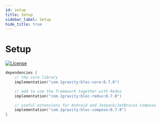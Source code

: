 ```yaml
---
id: setup
title: Setup
sidebar_label: Setup
hide_title: true
---
```


# Setup

[![License](https://img.shields.io/badge/License-Apache%202.0-blue.svg)](http://www.apache.org/licenses/LICENSE-2.0)

```kotlin
dependencies {
    // the core library
    implementation("com.1gravity:bloc-core:0.7.0")

    // add to use the framework together with Redux
    implementation("com.1gravity:bloc-redux:0.7.0")

    // useful extensions for Android and Jetpack/JetBrains Compose
    implementation("com.1gravity:bloc-compose:0.7.0")
}
```
